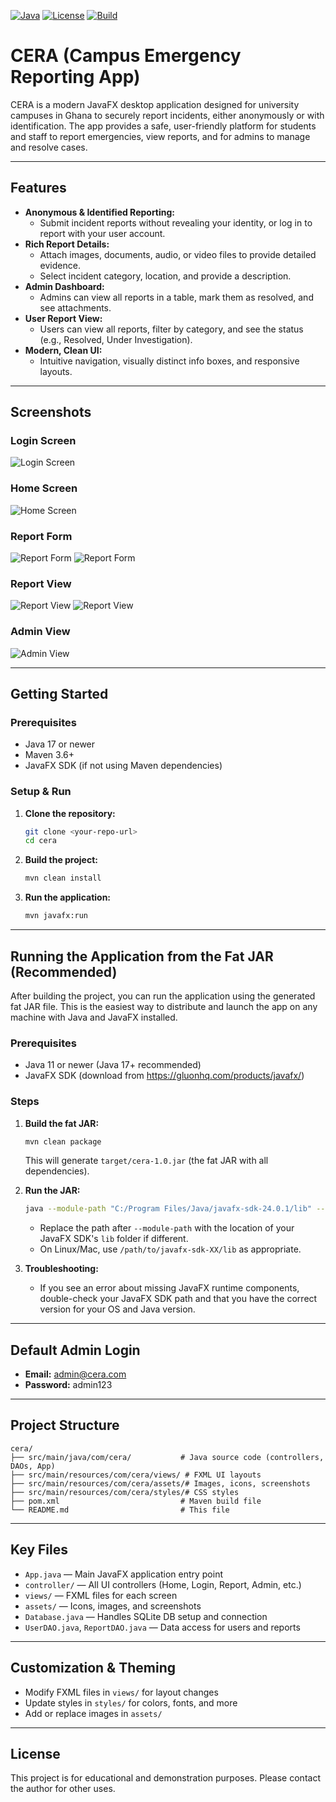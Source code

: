 [![Java](https://img.shields.io/badge/java-17%2B-blue)](https://adoptopenjdk.net/)
[![License](https://img.shields.io/badge/license-Educational-lightgrey)](#license)
[![Build](https://img.shields.io/badge/build-passing-brightgreen)](#)

# CERA (Campus Emergency Reporting App)

CERA is a modern JavaFX desktop application designed for university campuses in Ghana to securely report incidents, either anonymously or with identification. The app provides a safe, user-friendly platform for students and staff to report emergencies, view reports, and for admins to manage and resolve cases.

---

## Features

- **Anonymous & Identified Reporting:**
  - Submit incident reports without revealing your identity, or log in to report with your user account.
- **Rich Report Details:**
  - Attach images, documents, audio, or video files to provide detailed evidence.
  - Select incident category, location, and provide a description.
- **Admin Dashboard:**
  - Admins can view all reports in a table, mark them as resolved, and see attachments.
- **User Report View:**
  - Users can view all reports, filter by category, and see the status (e.g., Resolved, Under Investigation).
- **Modern, Clean UI:**
  - Intuitive navigation, visually distinct info boxes, and responsive layouts.

---

## Screenshots

### Login Screen

![Login Screen](src/main/resources/com/cera/assets/login.png)

### Home Screen

![Home Screen](src/main/resources/com/cera/assets/home1.png)

### Report Form

![Report Form](src/main/resources/com/cera/assets/reportForm.png)
![Report Form](src/main/resources/com/cera/assets/reportForm1.png)

### Report View

![Report View](src/main/resources/com/cera/assets/reportView.png)
![Report View](src/main/resources/com/cera/assets/reportView1.png)

### Admin View

![Admin View](src/main/resources/com/cera/assets/adminView.png)

---

## Getting Started

### Prerequisites

- Java 17 or newer
- Maven 3.6+
- JavaFX SDK (if not using Maven dependencies)

### Setup & Run

1. **Clone the repository:**
   ```bash
   git clone <your-repo-url>
   cd cera
   ```
2. **Build the project:**
   ```bash
   mvn clean install
   ```
3. **Run the application:**
   ```bash
   mvn javafx:run
   ```

---

## Running the Application from the Fat JAR (Recommended)

After building the project, you can run the application using the generated fat JAR file. This is the easiest way to distribute and launch the app on any machine with Java and JavaFX installed.

### Prerequisites

- Java 11 or newer (Java 17+ recommended)
- JavaFX SDK (download from https://gluonhq.com/products/javafx/)

### Steps

1. **Build the fat JAR:**

   ```bash
   mvn clean package
   ```

   This will generate `target/cera-1.0.jar` (the fat JAR with all dependencies).

2. **Run the JAR:**

   ```bash
   java --module-path "C:/Program Files/Java/javafx-sdk-24.0.1/lib" --add-modules javafx.controls,javafx.fxml -jar target/cera-1.0.jar
   ```

   - Replace the path after `--module-path` with the location of your JavaFX SDK's `lib` folder if different.
   - On Linux/Mac, use `/path/to/javafx-sdk-XX/lib` as appropriate.

3. **Troubleshooting:**
   - If you see an error about missing JavaFX runtime components, double-check your JavaFX SDK path and that you have the correct version for your OS and Java version.

---

## Default Admin Login

- **Email:** admin@cera.com
- **Password:** admin123

---

## Project Structure

```
cera/
├── src/main/java/com/cera/           # Java source code (controllers, DAOs, App)
├── src/main/resources/com/cera/views/ # FXML UI layouts
├── src/main/resources/com/cera/assets/# Images, icons, screenshots
├── src/main/resources/com/cera/styles/# CSS styles
├── pom.xml                           # Maven build file
└── README.md                         # This file
```

---

## Key Files

- `App.java` — Main JavaFX application entry point
- `controller/` — All UI controllers (Home, Login, Report, Admin, etc.)
- `views/` — FXML files for each screen
- `assets/` — Icons, images, and screenshots
- `Database.java` — Handles SQLite DB setup and connection
- `UserDAO.java`, `ReportDAO.java` — Data access for users and reports

---

## Customization & Theming

- Modify FXML files in `views/` for layout changes
- Update styles in `styles/` for colors, fonts, and more
- Add or replace images in `assets/`

---

## License

This project is for educational and demonstration purposes. Please contact the author for other uses.

